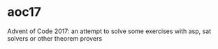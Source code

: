 # aoc17
Advent of Code 2017: an attempt to solve some exercises with asp, sat solvers or other theorem provers
